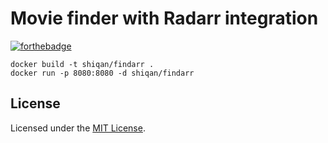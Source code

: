 # Movie finder with Radarr integration

[![forthebadge](https://forthebadge.com/images/badges/contains-technical-debt.svg)](https://forthebadge.com)

``` 
docker build -t shiqan/findarr .  
docker run -p 8080:8080 -d shiqan/findarr 
```

## License

Licensed under the [MIT License](LICENSE).